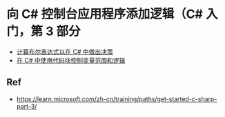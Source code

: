 # 向 C# 控制台应用程序添加逻辑（C# 入门，第 3 部分

* [计算布尔表达式以在 C# 中做出决策](./01-csharp-evaluate-boolean-expressions/)
* [在 C# 中使用代码块控制变量范围和逻辑](./02-sharp-code-blocks/)


## Ref

* <https://learn.microsoft.com/zh-cn/training/paths/get-started-c-sharp-part-3/>